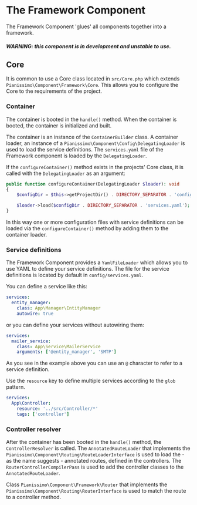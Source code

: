 # The Framework Component
The Framework Component 'glues' all components together into a framework.

##### WARNING: this component is in development and unstable to use.

## Core
It is common to use a Core class located in `src/Core.php` which extends `Pianissimo\Component\Framework\Core`.
This allows you to configure the Core to the requirements of the project.

### Container
The container is booted in the `handle()` method.
When the container is booted, the container is initialized and built.

The container is an instance of the `ContainerBuilder` class.
A container loader, an instance of a `Pianissimo\Component\Config\DelegatingLoader` is used to load the service definitions.
The `services.yaml` file of the Framework component is loaded by the `DelegatingLoader`.

If the `configureContainer()` method exists in the projects' Core class, it is called with the `DelegatingLoader` as an argument:
````PHP
public function configureContainer(DelegatingLoader $loader): void
{
    $configDir = $this->getProjectDir() . DIRECTORY_SEPARATOR . 'config';

    $loader->load($configDir . DIRECTORY_SEPARATOR . 'services.yaml');
}
````
In this way one or more configuration files with service definitions can be loaded via the `configureContainer()` method by adding them to the container loader.

### Service definitions
The Framework Component provides a `YamlFileLoader` which allows you to use YAML to define your service definitions.
The file for the service definitions is located by default in `config/services.yaml`.

You can define a service like this:
````YAML
services:
  entity_manager:
    class: App\Manager\EntityManager
    autowire: true
````
or you can define your services without autowiring them:
````YAML
services:
  mailer_service:
    class: App\Service\MailerService
    arguments: ['@entity_manager', 'SMTP']
````
As you see in the example above you can use an `@` character to refer to a service definition.

Use the `resource` key to define multiple services according to the `glob` pattern.
````YAML
services:
  App\Controller:
    resource: '../src/Controller/*'
    tags: ['controller']
````

### Controller resolver
After the container has been booted in the `handle()` method, the `ControllerResolver` is called.
The `AnnotatedRouteLoader` that implements the `Pianissimo\Component\Routing\RouteLoaderInterface` is used to load the - 
as the name suggests - annotated routes, defined in the controllers.
The `RouterControllerCompilerPass` is used to add the controller classes to the `AnnotatedRouteLoader`.

Class `Pianissimo\Component\Framework\Router` that implements the `Pianissimo\Component\Routing\RouterInterface` 
is used to match the route to a controller method.

